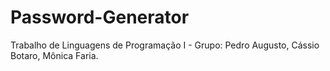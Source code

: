 Password-Generator
==================

Trabalho de Linguagens de Programação I - Grupo: Pedro Augusto, Cássio Botaro, Mônica Faria.